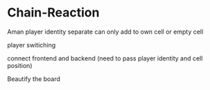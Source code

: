 # Chain-Reaction

Aman
player identity separate
can only add to own cell or empty cell


player switiching



connect frontend and backend (need to pass player identity and cell position)



Beautify the board
